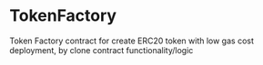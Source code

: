 # TokenFactory
Token Factory contract for create ERC20 token with low gas cost deployment, by clone contract functionality/logic
